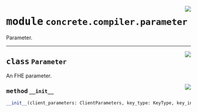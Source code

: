 <!-- markdownlint-disable -->

<a href="../../tempdirectoryforapidocs/.venvtrash/lib/python3.10/site-packages/concrete/compiler/parameter.py#L0"><img align="right" style="float:right;" src="https://img.shields.io/badge/-source-cccccc?style=flat-square"></a>

# <kbd>module</kbd> `concrete.compiler.parameter`
Parameter. 



---

<a href="../../tempdirectoryforapidocs/.venvtrash/lib/python3.10/site-packages/concrete/compiler/parameter.py#L22"><img align="right" style="float:right;" src="https://img.shields.io/badge/-source-cccccc?style=flat-square"></a>

## <kbd>class</kbd> `Parameter`
An FHE parameter. 

<a href="../../tempdirectoryforapidocs/.venvtrash/lib/python3.10/site-packages/concrete/compiler/parameter.py#L34"><img align="right" style="float:right;" src="https://img.shields.io/badge/-source-cccccc?style=flat-square"></a>

### <kbd>method</kbd> `__init__`

```python
__init__(client_parameters: ClientParameters, key_type: KeyType, key_index: int)
```









